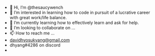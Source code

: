 - 👋 Hi, I’m @thesaucywench
- 👀 I’m interested in learning how to code in pursuit of a lucrative career with great work/life balance.
- 🌱 I’m currently learning how to effectively learn and ask for help.
- 💞️ I’m looking to collaborate on ...
- 📫 How to reach me ... 
- davidhyosukyang@gmail.com  
- dhyang#4286 on discord
- 


<!---
thesaucywench/thesaucywench is a ✨ special ✨ repository because its `README.md` (this file) appears on your GitHub profile.
You can click the Preview link to take a look at your changes.
--->
